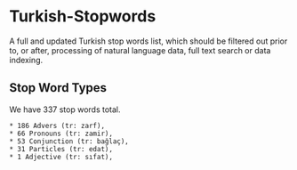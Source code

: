 Turkish-Stopwords
=================

A full and updated Turkish stop words list, which should be filtered out prior to, or after, processing of natural language data, full text search or data indexing.

Stop Word Types
---------------

We have 337 stop words total.

	* 186 Advers (tr: zarf),
	* 66 Pronouns (tr: zamir),
	* 53 Conjunction (tr: bağlaç),
	* 31 Particles (tr: edat),
	* 1 Adjective (tr: sıfat),
